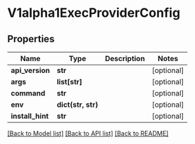 # V1alpha1ExecProviderConfig

## Properties
Name | Type | Description | Notes
------------ | ------------- | ------------- | -------------
**api_version** | **str** |  | [optional] 
**args** | **list[str]** |  | [optional] 
**command** | **str** |  | [optional] 
**env** | **dict(str, str)** |  | [optional] 
**install_hint** | **str** |  | [optional] 

[[Back to Model list]](../README.md#documentation-for-models) [[Back to API list]](../README.md#documentation-for-api-endpoints) [[Back to README]](../README.md)


